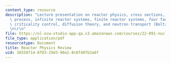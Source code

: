 ```yaml
---
content_type: resource
description: "Lecture presentation on reactor physics, cross sections, the fission\
  \ process, infinite reactor systems, finite reactor systems, four factor formula,\
  \ criticality control, diffusion theory, and neutron transport (Boltzman equation).\r\
  \n\r\n"
file: https://ol-ocw-studio-app-qa.s3.amazonaws.com/courses/22-091-nuclear-reactor-safety-spring-2008/36550f148f0329d390a18c6f40fb2a6f_MIT22_091S08_lec02.pdf
file_type: application/pdf
resourcetype: Document
title: Reactor Physics Review
uid: 36550f14-8f03-29d3-90a1-8c6f40fb2a6f
---
```

